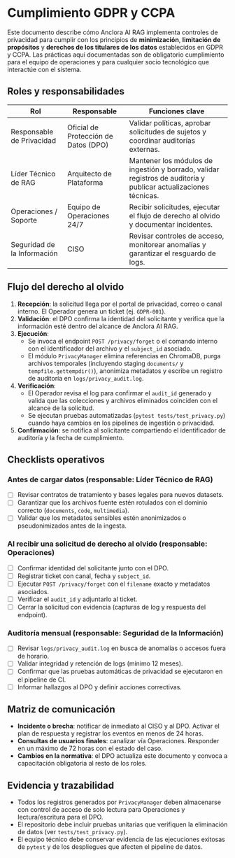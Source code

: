# Cumplimiento GDPR y CCPA

Este documento describe cómo Anclora AI RAG implementa controles de privacidad
para cumplir con los principios de **minimización**, **limitación de
propósitos** y **derechos de los titulares de los datos** establecidos en GDPR y
CCPA. Las prácticas aquí documentadas son de obligatorio cumplimiento para el
equipo de operaciones y para cualquier socio tecnológico que interactúe con el
sistema.

## Roles y responsabilidades

| Rol | Responsable | Funciones clave |
| --- | ----------- | --------------- |
| Responsable de Privacidad | Oficial de Protección de Datos (DPO) | Validar políticas, aprobar solicitudes de sujetos y coordinar auditorías externas. |
| Líder Técnico de RAG | Arquitecto de Plataforma | Mantener los módulos de ingestión y borrado, validar registros de auditoría y publicar actualizaciones técnicas. |
| Operaciones / Soporte | Equipo de Operaciones 24/7 | Recibir solicitudes, ejecutar el flujo de derecho al olvido y documentar incidentes. |
| Seguridad de la Información | CISO | Revisar controles de acceso, monitorear anomalías y garantizar el resguardo de logs. |

## Flujo del derecho al olvido

1. **Recepción**: la solicitud llega por el portal de privacidad, correo o
   canal interno. El Operador genera un ticket (ej. `GDPR-001`).
2. **Validación**: el DPO confirma la identidad del solicitante y verifica que
   la información esté dentro del alcance de Anclora AI RAG.
3. **Ejecución**:
   - Se invoca el endpoint `POST /privacy/forget` o el comando interno con el
     identificador del archivo y el `subject_id` asociado.
   - El módulo `PrivacyManager` elimina referencias en ChromaDB, purga archivos
     temporales (incluyendo staging `documents/` y `tempfile.gettempdir()`),
     anonimiza metadatos y escribe un registro de auditoría en
     `logs/privacy_audit.log`.
4. **Verificación**:
   - El Operador revisa el log para confirmar el `audit_id` generado y valida
     que las colecciones y archivos eliminados coinciden con el alcance de la
     solicitud.
   - Se ejecutan pruebas automatizadas (`pytest tests/test_privacy.py`) cuando
     haya cambios en los pipelines de ingestión o privacidad.
5. **Confirmación**: se notifica al solicitante compartiendo el identificador
   de auditoría y la fecha de cumplimiento.

## Checklists operativos

### Antes de cargar datos (responsable: Líder Técnico de RAG)

- [ ] Revisar contratos de tratamiento y bases legales para nuevos datasets.
- [ ] Garantizar que los archivos fuente estén rotulados con el dominio correcto
      (`documents`, `code`, `multimedia`).
- [ ] Validar que los metadatos sensibles estén anonimizados o pseudonimizados
      antes de la ingesta.

### Al recibir una solicitud de derecho al olvido (responsable: Operaciones)

- [ ] Confirmar identidad del solicitante junto con el DPO.
- [ ] Registrar ticket con canal, fecha y `subject_id`.
- [ ] Ejecutar `POST /privacy/forget` con el `filename` exacto y metadatos
      asociados.
- [ ] Verificar el `audit_id` y adjuntarlo al ticket.
- [ ] Cerrar la solicitud con evidencia (capturas de log y respuesta del
      endpoint).

### Auditoría mensual (responsable: Seguridad de la Información)

- [ ] Revisar `logs/privacy_audit.log` en busca de anomalías o accesos fuera de
      horario.
- [ ] Validar integridad y retención de logs (mínimo 12 meses).
- [ ] Confirmar que las pruebas automáticas de privacidad se ejecutaron en el
      pipeline de CI.
- [ ] Informar hallazgos al DPO y definir acciones correctivas.

## Matriz de comunicación

- **Incidente o brecha**: notificar de inmediato al CISO y al DPO. Activar el
  plan de respuesta y registrar los eventos en menos de 24 horas.
- **Consultas de usuarios finales**: canalizar vía Operaciones. Responder en un
  máximo de 72 horas con el estado del caso.
- **Cambios en la normativa**: el DPO actualiza este documento y convoca a
  capacitación obligatoria al resto de los roles.

## Evidencia y trazabilidad

- Todos los registros generados por `PrivacyManager` deben almacenarse con
  control de acceso de solo lectura para Operaciones y lectura/escritura para el
  DPO.
- El repositorio debe incluir pruebas unitarias que verifiquen la eliminación de
  datos (ver `tests/test_privacy.py`).
- El equipo técnico debe conservar evidencia de las ejecuciones exitosas de
  `pytest` y de los despliegues que afecten el pipeline de datos.


